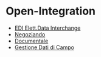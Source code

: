 # Open-Integration
- [EDI Elett.Data Interchange](DocumentazioneSmeUP/GLO/000100/ED/_sidebar.md)
- [Negoziando](DocumentazioneSmeUP/GLO/000100/NG/_sidebar.md)
- [Documentale](DocumentazioneSmeUP/GLO/000100/OD/_sidebar.md)
- [Gestione Dati di Campo](DocumentazioneSmeUP/GLO/000100/PH/_sidebar.md)

